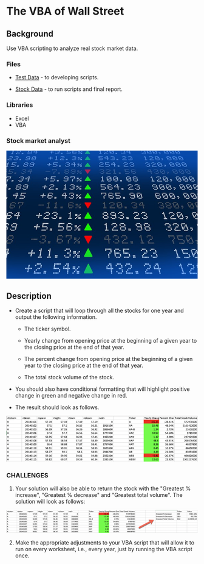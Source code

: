 # The VBA of Wall Street

## Background

Use VBA scripting to analyze real stock market data.

### Files

* [Test Data](Resources/alphabetical_testing.xlsx) - to developing scripts.

* [Stock Data](Resources/Multiple_year_stock_data.xlsx) - to run scripts and final report.

### Libraries
* Excel
* VBA

### Stock market analyst

![stock Market](Images/stockmarket.jpg)

## Description

* Create a script that will loop through all the stocks for one year and output the following information.

  * The ticker symbol.

  * Yearly change from opening price at the beginning of a given year to the closing price at the end of that year.

  * The percent change from opening price at the beginning of a given year to the closing price at the end of that year.

  * The total stock volume of the stock.

* You should also have conditional formatting that will highlight positive change in green and negative change in red.

* The result should look as follows.

![moderate_solution](Images/moderate_solution.png)

### CHALLENGES

1. Your solution will also be able to return the stock with the "Greatest % increase", "Greatest % decrease" and "Greatest total volume". The solution will look as follows:

![hard_solution](Images/hard_solution.png)

2. Make the appropriate adjustments to your VBA script that will allow it to run on every worksheet, i.e., every year, just by running the VBA script once.
